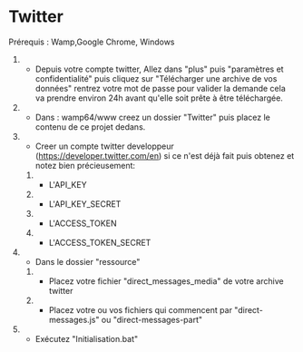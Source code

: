 # Twitter
Prérequis : Wamp,Google Chrome, Windows

1. - Depuis votre compte twitter, Allez dans "plus" puis "paramètres et confidentialité" puis cliquez sur  "Télécharger une archive de vos données" rentrez 
votre mot de passe pour valider la demande cela va prendre environ 24h avant qu'elle soit prête à être téléchargée.
2. - Dans : wamp64/www creez un dossier "Twitter" puis placez le contenu de ce projet dedans.
3. - Creer un compte twitter developpeur (https://developer.twitter.com/en)  si ce n'est déjà fait puis obtenez et notez bien précieusement: 
	1. - L'API_KEY 
	2. - L'API_KEY_SECRET
	3. - L'ACCESS_TOKEN
	4. - L'ACCESS_TOKEN_SECRET
  
4. - Dans le dossier "ressource"
	1. - Placez votre fichier "direct_messages_media" de votre archive twitter
	2. - Placez votre ou vos fichiers qui commencent par "direct-messages.js" ou "direct-messages-part"
    
 5. - Exécutez "Initialisation.bat" 
